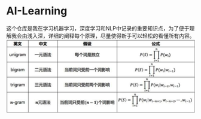 # AI-Learning
这个仓库是我在学习机器学习，深度学习和NLP中记录的重要知识点，为了便于理解我会由浅入深，详细的阐释每个原理，尽量使得新手可以轻松的看懂所有内容。
![imgage](https://github.com/wxd-neu/AI-Learning/blob/master/Source/Pictures/n-gram.png)
